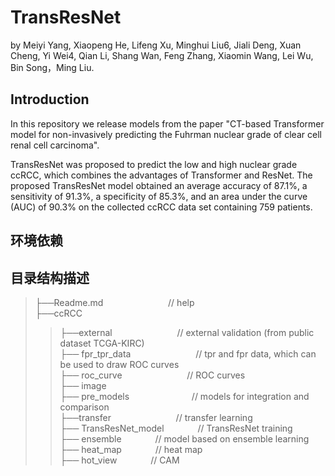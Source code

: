 # TransResNet

by Meiyi Yang, Xiaopeng He, Lifeng Xu, Minghui Liu6, Jiali Deng, Xuan Cheng, Yi Wei4, Qian Li, Shang Wan, Feng Zhang, Xiaomin Wang, Lei Wu, Bin Song，Ming Liu.

## Introduction
In this repository we release models from the paper "CT-based Transformer model for non-invasively predicting the Fuhrman nuclear grade of clear cell renal cell carcinoma".

TransResNet was proposed to predict the low and high nuclear grade ccRCC, which combines the advantages of Transformer and ResNet. The proposed TransResNet model obtained an average accuracy of 87.1%, a sensitivity of 91.3%, a specificity of 85.3%, and an area under the curve (AUC) of 90.3% on the collected ccRCC data set containing 759 patients.

## 环境依赖


## 目录结构描述
> ├──Readme.md        &emsp;&emsp; &emsp; &emsp;&emsp; &emsp;        // help  <br>
> ├──ccRCC              <br>  
> > ├──external       &emsp;&emsp; &emsp; &emsp;&emsp; &emsp;        // external validation (from public dataset TCGA-KIRC)  <br>
> > ├── fpr_tpr_data     &emsp;&emsp; &emsp; &emsp;&emsp; &emsp;     // tpr and fpr data, which can be used to draw ROC curves  <br>
> > ├── roc_curve      &emsp;&emsp; &emsp; &emsp;&emsp; &emsp;       //  ROC curves  <br>
> > ├── image <br>
> > ├── pre_models  &emsp;&emsp; &emsp;&emsp;&emsp; &emsp;           // models for integration and comparison  <br>
> > ├──transfer  &emsp;&emsp; &emsp; &emsp;&emsp; &emsp;             // transfer learning  <br>
> > ├── TransResNet_model  &emsp;&emsp; &emsp;                       // TransResNet training  <br>
> > ├── ensemble  &emsp;&emsp; &emsp;   // model based on ensemble learning  <br>
> > ├── heat_map  &emsp;&emsp; &emsp;   // heat map  <br>
> > ├── hot_view  &emsp;&emsp; &emsp;   // CAM <br>


